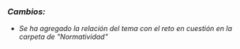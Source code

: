 ### *Cambios:*
- *Se ha agregado la relación del tema con el reto en cuestión en la carpeta de "Normatividad"*